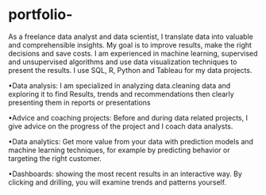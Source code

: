 # portfolio-
As a freelance data analyst and data scientist, I translate data into valuable and comprehensible insights. My goal is to improve results, make the right decisions and save costs.
I am experienced in machine learning, supervised and unsupervised algorithms and use data visualization techniques to present the results. I use SQL, R, Python and Tableau for my data projects.


•Data analysis:
I am specialized in analyzing data.cleaning data and exploring it to find Results, trends and recommendations then  clearly presenting them  in reports or presentations 

•Advice and coaching projects:
Before and during data related projects, I give advice on the progress of the project and I coach data analysts.


•Data analytics:
Get more value from your data with prediction models and machine learning techniques, for example by predicting behavior or targeting the right customer.


•Dashboards:
showing the most recent results in an interactive way. By clicking and drilling, you will examine trends and patterns yourself.
